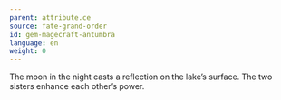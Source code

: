 ```yaml
---
parent: attribute.ce
source: fate-grand-order
id: gem-magecraft-antumbra
language: en
weight: 0
---
```


The moon in the night casts a reflection on the lake’s surface.
The two sisters enhance each other’s power.
